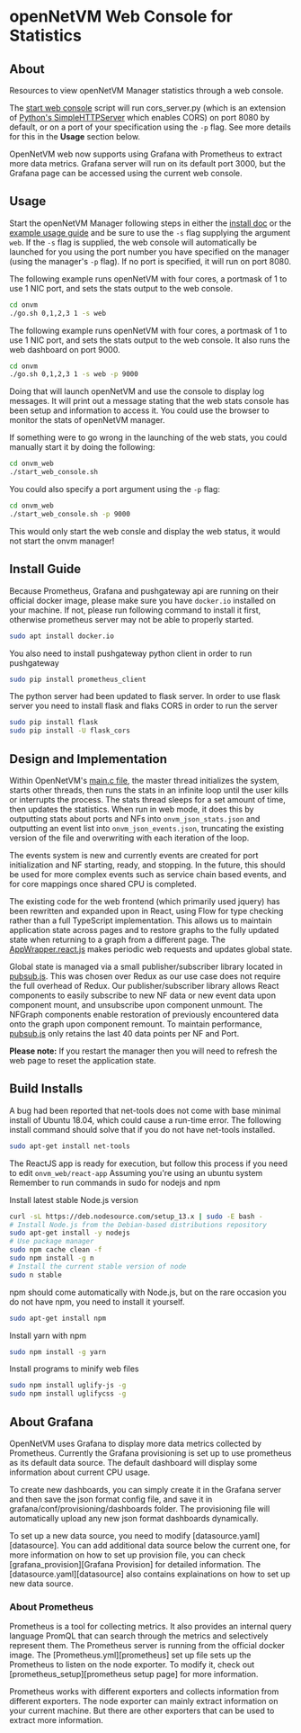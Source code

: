 # openNetVM Web Console for Statistics

## About

Resources to view openNetVM Manager statistics through a web console.

The [start web console][start_web] script will run cors_server.py (which is an extension of [Python's SimpleHTTPServer][simplehttp] which enables CORS) on port 8080 by default, or on a port of your specification using the `-p` flag. See more details for this in the **Usage** section below.

OpenNetVM web now supports using Grafana with Prometheus to extract more data metrics. Grafana server will run on its default port 3000, but the Grafana page can be accessed using the current web console.

## Usage

Start the openNetVM Manager following steps in either the [install
doc][install] or the [example usage guide][examples] and be sure to use
the `-s` flag supplying the argument `web`. If the `-s` flag is supplied,
the web console will automatically be launched for you using the port
number you have specified on the manager (using the manager's `-p` flag).
If no port is specified, it will run on port 8080.

The following example runs openNetVM with four cores, a portmask of 1
to use 1 NIC port, and sets the stats output to the web console.

```sh
cd onvm
./go.sh 0,1,2,3 1 -s web
```

The following example runs openNetVM with four cores, a portmask of 1
to use 1 NIC port, and sets the stats output to the web console. It also runs
the web dashboard on port 9000.

```sh
cd onvm
./go.sh 0,1,2,3 1 -s web -p 9000
```

Doing that will launch openNetVM and use the console to display log
messages. It will print out a message stating that the web stats
console has been setup and information to access it.
You could use the browser to monitor the stats of openNetVM manager.

If something were to go wrong in the launching of the web stats, you could
manually start it by doing the following:

```sh
cd onvm_web
./start_web_console.sh
```

You could also specify a port argument using the `-p` flag:

```sh
cd onvm_web
./start_web_console.sh -p 9000
```

This would only start the web consle and display the web status, it would not start the onvm manager!

## Install Guide

Because Prometheus, Grafana and pushgateway api are running on their official docker image, please make sure you have `docker.io` installed on your machine.
If not, please run following command to install it first, otherwise prometheus server may not be able to properly started.

```sh
sudo apt install docker.io
```

You also need to install pushgateway python client in order to run pushgateway
```sh
sudo pip install prometheus_client
```

The python server had been updated to flask server. In order to use flask server you need to install flask and flaks CORS in order to run the server
```sh
sudo pip install flask
sudo pip install -U flask_cors
```

## Design and Implementation

Within OpenNetVM's [main.c file][onvm_main_c], the master thread initializes the system, starts other threads, then runs the stats in an infinite loop until the user kills or interrupts the process. The stats thread sleeps for a set amount of time, then updates the statistics. When run in web mode, it does this by outputting stats about ports and NFs into `onvm_json_stats.json` and outputting an event list into `onvm_json_events.json`, truncating the existing version of the file and overwriting with each iteration of the loop.

The events system is new and currently events are created for port initialization and NF starting, ready, and stopping. In the future, this should be used for more complex events such as service chain based events, and for core mappings once shared CPU is completed.

The existing code for the web frontend (which primarily used jquery) has been rewritten and expanded upon in React, using Flow for type checking rather than a full TypeScript implementation. This allows us to maintain application state across pages and to restore graphs to the fully updated state when returning to a graph from a different page. The [AppWrapper.react.js][app_wrapper_react_js] makes periodic web requests and updates global state.

Global state is managed via a small publisher/subscriber library located in [pubsub.js][pubsub_js]. This was chosen over Redux as our use case does not require the full overhead of Redux. Our publisher/subscriber library allows React components to easily subscribe to new NF data or new event data upon component mount, and unsubscribe upon component unmount. The NFGraph components enable restoration of previously encountered data onto the graph upon component remount. To maintain performance, [pubsub.js][pubsub_js] only retains the last 40 data points per NF and Port.

**Please note:** If you restart the manager then you will need to refresh the web page to reset the application state.

## Build Installs

A bug had been reported that net-tools does not come with base minimal install of Ubuntu 18.04, which could cause a run-time error.
The following install command should solve that if you do not have net-tools installed.

```sh
sudo apt-get install net-tools
```

The ReactJS app is ready for execution, but follow this process if you need to edit `onvm_web/react-app`
Assuming you're using an ubuntu system
Remember to run commands in sudo for nodejs and npm

Install latest stable Node.js version
```sh
curl -sL https://deb.nodesource.com/setup_13.x | sudo -E bash -
# Install Node.js from the Debian-based distributions repository
sudo apt-get install -y nodejs
# Use package manager
sudo npm cache clean -f
sudo npm install -g n
# Install the current stable version of node
sudo n stable
```

npm should come automatically with Node.js, but on the rare occasion you do not have npm, you need to install it yourself.
```sh
sudo apt-get install npm
```

Install yarn with npm
```sh
sudo npm install -g yarn
```

Install programs to minify web files
```sh
sudo npm install uglify-js -g
sudo npm install uglifycss -g
```

## About Grafana

OpenNetVM uses Grafana to display more data metrics collected by Prometheus. Currently the Grafana provisioning is set up to use prometheus as its default data source. The default dashboard will display some information about current CPU usage.

To create new dashboards, you can simply create it in the Grafana server and then save the json format config file, and save it in grafana/conf/provisioning/dashboards folder. The provisioning file will automatically upload any new json format dashboards dynamically.

To set up a new data source, you need to modify [datasource.yaml][datasource]. You can add additional data source below the current one, for more information on how to set up provision file, you can check [grafana_provision][Grafana Provision] for detailed information. The [datasource.yaml][datasource] also contains explainations on how to set up new data source.

### About Prometheus

Prometheus is a tool for collecting metrics. It also provides an internal query language PromQL that can search through the metrics and selectively represent them. The Prometheus server is running from the official docker image. The [Prometheus.yml][prometheus] set up file sets up the Prometheus to listen on the node exporter. To modify it, check out [prometheus_setup][prometheus setup page] for more information.

Prometheus works with different exporters and collects information from different exporters. The node exporter can mainly extract information on your current machine. But there are other exporters that can be used to extract more information.

[install]: ../docs/Install.md
[examples]: ../docs/Examples.md
[start_web]: ./start_web_console.sh
[simplehttp]: https://docs.python.org/2/library/simplehttpserver.html
[onvm_main_c]: ../onvm/onvm_mgr/main.c
[app_wrapper_react_js]: ./react-app/src/AppWrapper.react.js
[pubsub_js]: ./react-app/src/pubsub.js
[datasource.yaml]: ./conf/provisioning/datasources/datasources.yaml
[grafana_provision]: https://grafana.com/docs/grafana/latest/administration/provisioning/#provisioning-grafana
[Prometheus.yml]: ./Prometheus.yml
[prometheus_setup]: https://prometheus.io/docs/prometheus/latest/configuration/configuration/